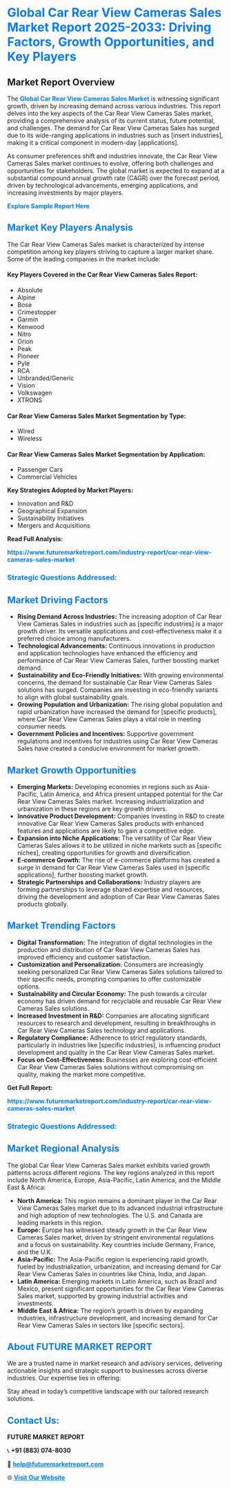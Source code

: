 <h1 style="color: #007BFF;">Global Car Rear View Cameras Sales Market Report 2025-2033: Driving Factors, Growth Opportunities, and Key Players</h1>

<section id="overview">
<h2>Market Report Overview</h2>
<p>The <a href="https://www.futuremarketreport.com/industry-report/car-rear-view-cameras-sales-market" style="color: #007BFF; text-decoration: none;"><strong>Global Car Rear View Cameras Sales Market</strong></a> is witnessing significant growth, driven by increasing demand across various industries. This report delves into the key aspects of the Car Rear View Cameras Sales market, providing a comprehensive analysis of its current status, future potential, and challenges. The demand for Car Rear View Cameras Sales has surged due to its wide-ranging applications in industries such as [insert industries], making it a critical component in modern-day [applications].</p>
<p>As consumer preferences shift and industries innovate, the Car Rear View Cameras Sales market continues to evolve, offering both challenges and opportunities for stakeholders. The global market is expected to expand at a substantial compound annual growth rate (CAGR) over the forecast period, driven by technological advancements, emerging applications, and increasing investments by major players.</p>
</section>

<section id="overview">
<p><a href="https://www.futuremarketreport.com/request-sample/reportId=103567" style="color: #007BFF; text-decoration: none;"><strong>Explore Sample Report Here</strong></a></p>
</section>

<section id="key-players">
<h2 style="color: #007BFF;">Market Key Players Analysis</h2>
<p>The Car Rear View Cameras Sales market is characterized by intense competition among key players striving to capture a larger market share. Some of the leading companies in the market include:</p>
<h4>Key Players Covered in the Car Rear View Cameras Sales Report:</h4>
<ul><li>Absolute</li><li>Alpine</li><li>Bose</li><li>Crimestopper</li><li>Garmin</li><li>Kenwood</li><li>Nitro</li><li>Orion</li><li>Peak</li><li>Pioneer</li><li>Pyle</li><li>RCA</li><li>Unbranded/Generic</li><li>Vision</li><li>Volkswagen</li><li>XTRONS</li></ul>
<h4>Car Rear View Cameras Sales Market Segmentation by Type:</h4>
<ul><li>Wired</li><li>Wireless</li></ul>

<h4>Car Rear View Cameras Sales Market Segmentation by Application:</h4>
<ul><li>Passenger Cars</li><li>Commercial Vehicles</li></ul>
<p><strong>Key Strategies Adopted by Market Players:</strong></p>
<ul>
<li>Innovation and R&D</li>
<li>Geographical Expansion</li>
<li>Sustainability Initiatives</li>
<li>Mergers and Acquisitions</li>
</ul>
</section>

<section>
<p><strong>Read Full Analysis: </strong></p><a href="https://www.futuremarketreport.com/industry-report/car-rear-view-cameras-sales-market" style="color: #007BFF; text-decoration: none;"><strong>https://www.futuremarketreport.com/industry-report/car-rear-view-cameras-sales-market</strong></a>
<h3 style="color: #007BFF;">Strategic Questions Addressed:</h3>
</section>

<section id="driving-factors">
<h2 style="color: #007BFF;">Market Driving Factors</h2>
<ul>
<li><strong>Rising Demand Across Industries:</strong> The increasing adoption of Car Rear View Cameras Sales in industries such as [specific industries] is a major growth driver. Its versatile applications and cost-effectiveness make it a preferred choice among manufacturers.</li>
<li><strong>Technological Advancements:</strong> Continuous innovations in production and application technologies have enhanced the efficiency and performance of Car Rear View Cameras Sales, further boosting market demand.</li>
<li><strong>Sustainability and Eco-Friendly Initiatives:</strong> With growing environmental concerns, the demand for sustainable Car Rear View Cameras Sales solutions has surged. Companies are investing in eco-friendly variants to align with global sustainability goals.</li>
<li><strong>Growing Population and Urbanization:</strong> The rising global population and rapid urbanization have increased the demand for [specific products], where Car Rear View Cameras Sales plays a vital role in meeting consumer needs.</li>
<li><strong>Government Policies and Incentives:</strong> Supportive government regulations and incentives for industries using Car Rear View Cameras Sales have created a conducive environment for market growth.</li>
</ul>
</section>

<section id="growth-opportunities">
<h2 style="color: #007BFF;">Market Growth Opportunities</h2>
<ul>
<li><strong>Emerging Markets:</strong> Developing economies in regions such as Asia-Pacific, Latin America, and Africa present untapped potential for the Car Rear View Cameras Sales market. Increasing industrialization and urbanization in these regions are key growth drivers.</li>
<li><strong>Innovative Product Development:</strong> Companies investing in R&D to create innovative Car Rear View Cameras Sales products with enhanced features and applications are likely to gain a competitive edge.</li>
<li><strong>Expansion into Niche Applications:</strong> The versatility of Car Rear View Cameras Sales allows it to be utilized in niche markets such as [specific niches], creating opportunities for growth and diversification.</li>
<li><strong>E-commerce Growth:</strong> The rise of e-commerce platforms has created a surge in demand for Car Rear View Cameras Sales used in [specific applications], further boosting market growth.</li>
<li><strong>Strategic Partnerships and Collaborations:</strong> Industry players are forming partnerships to leverage shared expertise and resources, driving the development and adoption of Car Rear View Cameras Sales products globally.</li>
</ul>
</section>

<section id="trending-factors">
<h2 style="color: #007BFF;">Market Trending Factors</h2>
<ul>
<li><strong>Digital Transformation:</strong> The integration of digital technologies in the production and distribution of Car Rear View Cameras Sales has improved efficiency and customer satisfaction.</li>
<li><strong>Customization and Personalization:</strong> Consumers are increasingly seeking personalized Car Rear View Cameras Sales solutions tailored to their specific needs, prompting companies to offer customizable options.</li>
<li><strong>Sustainability and Circular Economy:</strong> The push towards a circular economy has driven demand for recyclable and reusable Car Rear View Cameras Sales solutions.</li>
<li><strong>Increased Investment in R&D:</strong> Companies are allocating significant resources to research and development, resulting in breakthroughs in Car Rear View Cameras Sales technology and applications.</li>
<li><strong>Regulatory Compliance:</strong> Adherence to strict regulatory standards, particularly in industries like [specific industries], is influencing product development and quality in the Car Rear View Cameras Sales market.</li>
<li><strong>Focus on Cost-Effectiveness:</strong> Businesses are exploring cost-efficient Car Rear View Cameras Sales solutions without compromising on quality, making the market more competitive.</li>
</ul>
</section>

<section>
<p><strong>Get Full Report: </strong></p><a href="https://www.futuremarketreport.com/industry-report/car-rear-view-cameras-sales-market" style="color: #007BFF; text-decoration: none;"><strong>https://www.futuremarketreport.com/industry-report/car-rear-view-cameras-sales-market</strong></a>
<h3 style="color: #007BFF;">Strategic Questions Addressed:</h3>
</section>


<section id="regional-analysis">
<h2 style="color: #007BFF;">Market Regional Analysis</h2>
<p>The global Car Rear View Cameras Sales market exhibits varied growth patterns across different regions. The key regions analyzed in this report include North America, Europe, Asia-Pacific, Latin America, and the Middle East & Africa:</p>
<ul>
<li><strong>North America:</strong> This region remains a dominant player in the Car Rear View Cameras Sales market due to its advanced industrial infrastructure and high adoption of new technologies. The U.S. and Canada are leading markets in this region.</li>
<li><strong>Europe:</strong> Europe has witnessed steady growth in the Car Rear View Cameras Sales market, driven by stringent environmental regulations and a focus on sustainability. Key countries include Germany, France, and the U.K.</li>
<li><strong>Asia-Pacific:</strong> The Asia-Pacific region is experiencing rapid growth, fueled by industrialization, urbanization, and increasing demand for Car Rear View Cameras Sales in countries like China, India, and Japan.</li>
<li><strong>Latin America:</strong> Emerging markets in Latin America, such as Brazil and Mexico, present significant opportunities for the Car Rear View Cameras Sales market, supported by growing industrial activities and investments.</li>
<li><strong>Middle East & Africa:</strong> The region’s growth is driven by expanding industries, infrastructure development, and increasing demand for Car Rear View Cameras Sales in sectors like [specific sectors].</li>
</ul>
</section>

<footer>
<h2 style="color: #007BFF;">About FUTURE MARKET REPORT</h2>
<p>We are a trusted name in market research and advisory services, delivering actionable insights and strategic support to businesses across diverse industries. Our expertise lies in offering:</p>

<p>Stay ahead in today’s competitive landscape with our tailored research solutions.</p>

<h2 style="color: #007BFF;">Contact Us:</h2>
<p><strong>FUTURE MARKET REPORT</strong></p>
<p>📞 <strong>+91 (883) 074-8030</strong></p>
<p>📧 <strong><a href="mailto:help@futuremarketreport.com" style="color: #007BFF;">help@futuremarketreport.com</a></strong></p>
<p>🌐 <strong><a href="https://www.futuremarketreport.com/" style="color: #007BFF;">Visit Our Website</a></strong></p>
</footer>